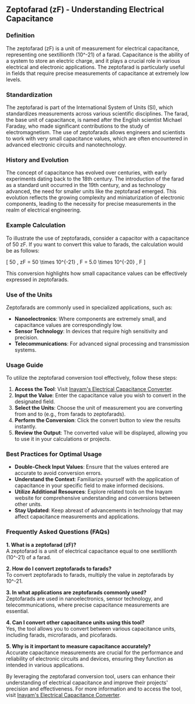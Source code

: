 ## Zeptofarad (zF) - Understanding Electrical Capacitance

### Definition
The zeptofarad (zF) is a unit of measurement for electrical capacitance, representing one sextillionth (10^-21) of a farad. Capacitance is the ability of a system to store an electric charge, and it plays a crucial role in various electrical and electronic applications. The zeptofarad is particularly useful in fields that require precise measurements of capacitance at extremely low levels.

### Standardization
The zeptofarad is part of the International System of Units (SI), which standardizes measurements across various scientific disciplines. The farad, the base unit of capacitance, is named after the English scientist Michael Faraday, who made significant contributions to the study of electromagnetism. The use of zeptofarads allows engineers and scientists to work with very small capacitance values, which are often encountered in advanced electronic circuits and nanotechnology.

### History and Evolution
The concept of capacitance has evolved over centuries, with early experiments dating back to the 18th century. The introduction of the farad as a standard unit occurred in the 19th century, and as technology advanced, the need for smaller units like the zeptofarad emerged. This evolution reflects the growing complexity and miniaturization of electronic components, leading to the necessity for precise measurements in the realm of electrical engineering.

### Example Calculation
To illustrate the use of zeptofarads, consider a capacitor with a capacitance of 50 zF. If you want to convert this value to farads, the calculation would be as follows:

\[ 
50 \, zF = 50 \times 10^{-21} \, F = 5.0 \times 10^{-20} \, F 
\]

This conversion highlights how small capacitance values can be effectively expressed in zeptofarads.

### Use of the Units
Zeptofarads are commonly used in specialized applications, such as:
- **Nanoelectronics**: Where components are extremely small, and capacitance values are correspondingly low.
- **Sensor Technology**: In devices that require high sensitivity and precision.
- **Telecommunications**: For advanced signal processing and transmission systems.

### Usage Guide
To utilize the zeptofarad conversion tool effectively, follow these steps:
1. **Access the Tool**: Visit [Inayam's Electrical Capacitance Converter](https://www.inayam.co/unit-converter/electrical_capacitance).
2. **Input the Value**: Enter the capacitance value you wish to convert in the designated field.
3. **Select the Units**: Choose the unit of measurement you are converting from and to (e.g., from farads to zeptofarads).
4. **Perform the Conversion**: Click the convert button to view the results instantly.
5. **Review the Output**: The converted value will be displayed, allowing you to use it in your calculations or projects.

### Best Practices for Optimal Usage
- **Double-Check Input Values**: Ensure that the values entered are accurate to avoid conversion errors.
- **Understand the Context**: Familiarize yourself with the application of capacitance in your specific field to make informed decisions.
- **Utilize Additional Resources**: Explore related tools on the Inayam website for comprehensive understanding and conversions between other units.
- **Stay Updated**: Keep abreast of advancements in technology that may affect capacitance measurements and applications.

### Frequently Asked Questions (FAQs)

**1. What is a zeptofarad (zF)?**  
A zeptofarad is a unit of electrical capacitance equal to one sextillionth (10^-21) of a farad.

**2. How do I convert zeptofarads to farads?**  
To convert zeptofarads to farads, multiply the value in zeptofarads by 10^-21.

**3. In what applications are zeptofarads commonly used?**  
Zeptofarads are used in nanoelectronics, sensor technology, and telecommunications, where precise capacitance measurements are essential.

**4. Can I convert other capacitance units using this tool?**  
Yes, the tool allows you to convert between various capacitance units, including farads, microfarads, and picofarads.

**5. Why is it important to measure capacitance accurately?**  
Accurate capacitance measurements are crucial for the performance and reliability of electronic circuits and devices, ensuring they function as intended in various applications.

By leveraging the zeptofarad conversion tool, users can enhance their understanding of electrical capacitance and improve their projects' precision and effectiveness. For more information and to access the tool, visit [Inayam's Electrical Capacitance Converter](https://www.inayam.co/unit-converter/electrical_capacitance).